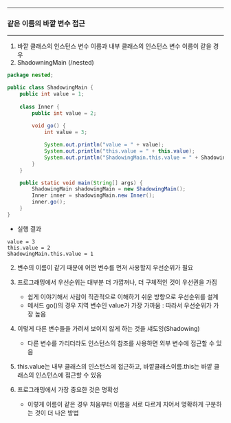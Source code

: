 -----
### 같은 이름의 바깥 변수 접근
-----
1. 바깥 클래스의 인스턴스 변수 이름과 내부 클래스의 인스턴스 변수 이름이 같을 경우
2. ShadowningMain (/nested)
```java
package nested;

public class ShadowingMain {
    public int value = 1;
    
    class Inner {
        public int value = 2;
        
        void go() {
            int value = 3;

            System.out.println("value = " + value);
            System.out.println("this.value = " + this.value);
            System.out.println("ShadowingMain.this.value = " + ShadowingMain.this.value);
        }
    }

    public static void main(String[] args) {
        ShadowingMain shadowingMain = new ShadowingMain();
        Inner inner = shadowingMain.new Inner();
        inner.go();
    }
}
```
  - 실행 결과
```
value = 3
this.value = 2
ShadowingMain.this.value = 1
```

2. 변수의 이름이 같기 때문에 어떤 변수를 먼저 사용할지 우선순위가 필요
3. 프로그래밍에서 우선순위는 대부분 더 가깝꺼나, 더 구체적인 것이 우선권을 가짐
   - 쉽게 이야기해서 사람이 직관적으로 이해하기 쉬운 방향으로 우선순위를 설계
   - 메서드 go()의 경우 지역 변수인 value가 가장 가까움 : 따라서 우선순위가 가장 높음

4. 이렇게 다른 변수들을 가려서 보이지 않게 하는 것을 섀도잉(Shadowing)
   - 다른 변수를 가리더라도 인스턴스의 참조를 사용하면 외부 변수에 접근할 수 있음

5. this.value는 내부 클래스의 인스턴스에 접근하고, 바깥클래스이름.this는 바깥 클래스의 인스턴스에 접근할 수 있음
6. 프로그래밍에서 가장 중요한 것은 명확성
   - 이렇게 이름이 같은 경우 처음부터 이름을 서로 다르게 지어서 명확하게 구분하는 것이 더 나은 방법
